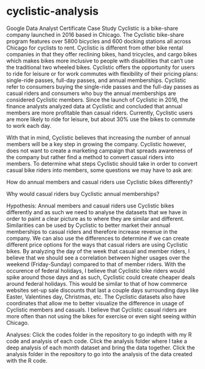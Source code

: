 # cyclistic-analysis

Google Data Analyst Certificate Case Study Cyclistic is a bike-share company launched in 2016 based in Chicago. The Cyclistic bike-share program features over 5800 bicycles and 600 docking stations all across Chicago for cyclists to rent. Cyclistic is different from other bike rental companies in that they offer reclining bikes, hand tricycles, and cargo bikes which makes bikes more inclusive to people with disabilities that can’t use the traditional two wheeled bikes. Cyclistic offers the opportunity for users to ride for leisure or for work commutes with flexibility of their pricing plans: single-ride passes, full-day passes, and annual memberships. Cyclistic refer to consumers buying the single-ride passes and the full-day passes as casual riders and consumers who buy the annual memberships are considered Cyclistic members. Since the launch of Cyclistic in 2016, the finance analysts analyzed data at Cyclistic and concluded that annual members are more profitable than casual riders. Currently, Cyclistic users are more likely to ride for leisure, but about 30% use the bikes to commute to work each day.

With that in mind, Cyclistic believes that increasing the number of annual members will be a key step in growing the company. Cyclistic however, does not want to create a marketing campaign that spreads awareness of the company but rather find a method to convert casual riders into members. To determine what steps Cyclistic should take in order to convert casual bike riders into members, some questions we may have to ask are:

How do annual members and casual riders use Cyclistic bikes differently?

Why would casual riders buy Cyclistic annual memberships?

Hypothesis: Annual members and casual riders use Cyclistic bikes differently and as such we need to analyse the datasets that we have in order to paint a clear picture as to where they are similar and different. Similarities can be used by Cyclistic to better market their annual memberships to casual riders and therefore increase revenue in the company. We can also use the differences to determine if we can create different price options for the ways that casual riders are using Cyclistic bikes. By analyzing the day of the week that casual and member riders, I believe that we should see a correlation between higher usages over the weekend (Friday-Sunday) compared to that of member riders. With the occurence of federal holidays, I believe that Cyclistic bike riders would spike around those days and as such, Cyclistic could create cheaper deals around federal holidays. This would be similar to that of how commerce websites set-up sale discounts that last a couple days surrounding days like Easter, Valentines day, Christmas, etc. The Cyclistic datasets also have coordinates that allow me to better visualize the difference in usage of Cyclistic members and casuals. I believe that Cyclistic casual riders are more often than not using the bikes for exercise or even sight seeing within Chicago.

Analyses: Click the codes folder in the repository to go indepth with my R code and analysis of each code. Click the analysis folder where I take a deep analysis of each month dataset and bring the data together. Click the analysis folder in the repository to go into the analysis of the data created with the R code.
